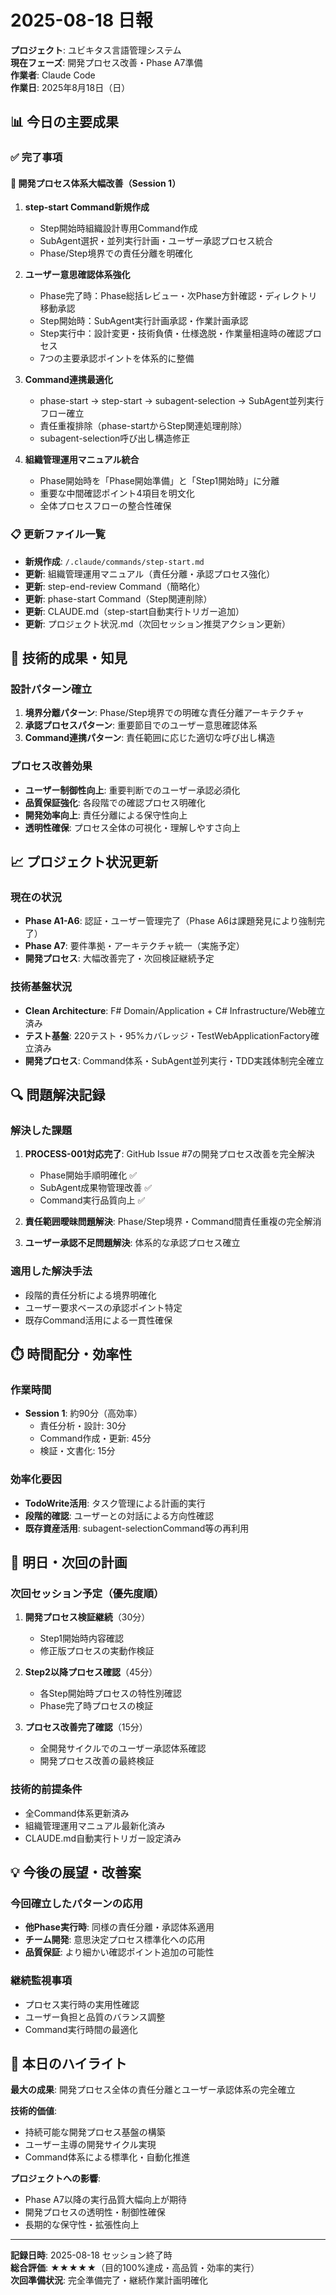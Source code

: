 # 2025-08-18 日報

**プロジェクト**: ユビキタス言語管理システム  
**現在フェーズ**: 開発プロセス改善・Phase A7準備  
**作業者**: Claude Code  
**作業日**: 2025年8月18日（日）

## 📊 今日の主要成果

### ✅ 完了事項

#### 🔧 開発プロセス体系大幅改善（Session 1）
1. **step-start Command新規作成**
   - Step開始時組織設計専用Command作成
   - SubAgent選択・並列実行計画・ユーザー承認プロセス統合
   - Phase/Step境界での責任分離を明確化

2. **ユーザー意思確認体系強化**
   - Phase完了時：Phase総括レビュー・次Phase方針確認・ディレクトリ移動承認
   - Step開始時：SubAgent実行計画承認・作業計画承認
   - Step実行中：設計変更・技術負債・仕様逸脱・作業量相違時の確認プロセス
   - 7つの主要承認ポイントを体系的に整備

3. **Command連携最適化**
   - phase-start → step-start → subagent-selection → SubAgent並列実行フロー確立
   - 責任重複排除（phase-startからStep関連処理削除）
   - subagent-selection呼び出し構造修正

4. **組織管理運用マニュアル統合**
   - Phase開始時を「Phase開始準備」と「Step1開始時」に分離
   - 重要な中間確認ポイント4項目を明文化
   - 全体プロセスフローの整合性確保

### 📋 更新ファイル一覧
- **新規作成**: `/.claude/commands/step-start.md`
- **更新**: 組織管理運用マニュアル（責任分離・承認プロセス強化）
- **更新**: step-end-review Command（簡略化）
- **更新**: phase-start Command（Step関連削除）
- **更新**: CLAUDE.md（step-start自動実行トリガー追加）
- **更新**: プロジェクト状況.md（次回セッション推奨アクション更新）

## 🎯 技術的成果・知見

### 設計パターン確立
1. **境界分離パターン**: Phase/Step境界での明確な責任分離アーキテクチャ
2. **承認プロセスパターン**: 重要節目でのユーザー意思確認体系
3. **Command連携パターン**: 責任範囲に応じた適切な呼び出し構造

### プロセス改善効果
- **ユーザー制御性向上**: 重要判断でのユーザー承認必須化
- **品質保証強化**: 各段階での確認プロセス明確化
- **開発効率向上**: 責任分離による保守性向上
- **透明性確保**: プロセス全体の可視化・理解しやすさ向上

## 📈 プロジェクト状況更新

### 現在の状況
- **Phase A1-A6**: 認証・ユーザー管理完了（Phase A6は課題発見により強制完了）
- **Phase A7**: 要件準拠・アーキテクチャ統一（実施予定）
- **開発プロセス**: 大幅改善完了・次回検証継続予定

### 技術基盤状況
- **Clean Architecture**: F# Domain/Application + C# Infrastructure/Web確立済み
- **テスト基盤**: 220テスト・95%カバレッジ・TestWebApplicationFactory確立済み
- **開発プロセス**: Command体系・SubAgent並列実行・TDD実践体制完全確立

## 🔍 問題解決記録

### 解決した課題
1. **PROCESS-001対応完了**: GitHub Issue #7の開発プロセス改善を完全解決
   - Phase開始手順明確化 ✅
   - SubAgent成果物管理改善 ✅
   - Command実行品質向上 ✅

2. **責任範囲曖昧問題解決**: Phase/Step境界・Command間責任重複の完全解消

3. **ユーザー承認不足問題解決**: 体系的な承認プロセス確立

### 適用した解決手法
- 段階的責任分析による境界明確化
- ユーザー要求ベースの承認ポイント特定
- 既存Command活用による一貫性確保

## ⏱️ 時間配分・効率性

### 作業時間
- **Session 1**: 約90分（高効率）
  - 責任分析・設計: 30分
  - Command作成・更新: 45分
  - 検証・文書化: 15分

### 効率化要因
- **TodoWrite活用**: タスク管理による計画的実行
- **段階的確認**: ユーザーとの対話による方向性確認
- **既存資産活用**: subagent-selectionCommand等の再利用

## 📅 明日・次回の計画

### 次回セッション予定（優先度順）
1. **開発プロセス検証継続**（30分）
   - Step1開始時内容確認
   - 修正版プロセスの実動作検証

2. **Step2以降プロセス確認**（45分）
   - 各Step開始時プロセスの特性別確認
   - Phase完了時プロセスの検証

3. **プロセス改善完了確認**（15分）
   - 全開発サイクルでのユーザー承認体系確認
   - 開発プロセス改善の最終検証

### 技術的前提条件
- 全Command体系更新済み
- 組織管理運用マニュアル最新化済み
- CLAUDE.md自動実行トリガー設定済み

## 💡 今後の展望・改善案

### 今回確立したパターンの応用
- **他Phase実行時**: 同様の責任分離・承認体系適用
- **チーム開発**: 意思決定プロセス標準化への応用
- **品質保証**: より細かい確認ポイント追加の可能性

### 継続監視事項
- プロセス実行時の実用性確認
- ユーザー負担と品質のバランス調整
- Command実行時間の最適化

## 🎉 本日のハイライト

**最大の成果**: 開発プロセス全体の責任分離とユーザー承認体系の完全確立

**技術的価値**: 
- 持続可能な開発プロセス基盤の構築
- ユーザー主導の開発サイクル実現
- Command体系による標準化・自動化推進

**プロジェクトへの影響**: 
- Phase A7以降の実行品質大幅向上が期待
- 開発プロセスの透明性・制御性確保
- 長期的な保守性・拡張性向上

---

**記録日時**: 2025-08-18 セッション終了時  
**総合評価**: ★★★★★（目的100%達成・高品質・効率的実行）  
**次回準備状況**: 完全準備完了・継続作業計画明確化